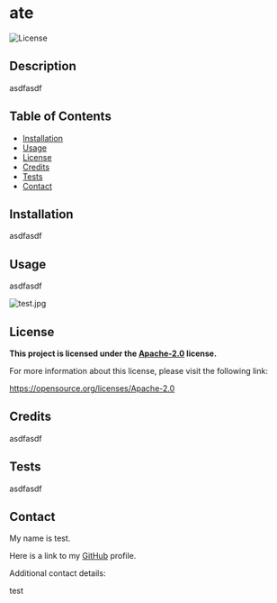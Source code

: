 
# ate

![License](https://img.shields.io/badge/License-Apache_2.0-blue.svg)



## Description

asdfasdf

## Table of Contents

- [Installation](#installation)
- [Usage](#usage)
- [License](#license)
- [Credits](#credits)
- [Tests](#tests)
- [Contact](#contact)

## Installation

asdfasdf

## Usage

asdfasdf

![test.jpg](./test.jpg)


## License

**This project is licensed under the [Apache-2.0](https://opensource.org/licenses/Apache-2.0) license.**

For more information about this license, please visit the following link:

https://opensource.org/licenses/Apache-2.0



## Credits

asdfasdf

## Tests

asdfasdf

## Contact

My name is test.

Here is a link to my [GitHub](https://github.com/test) profile. 

Additional contact details:

test
